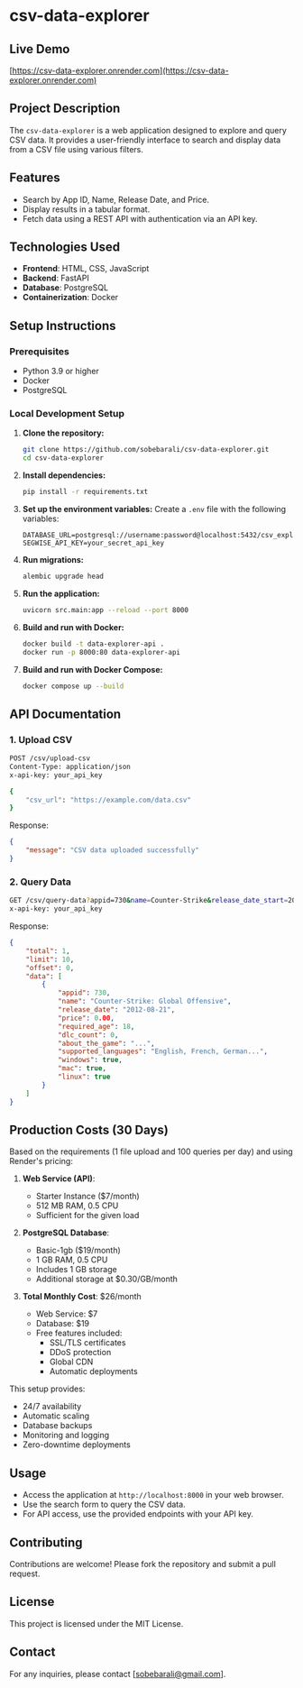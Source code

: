 # csv-data-explorer

## Live Demo
[https://csv-data-explorer.onrender.com](https://csv-data-explorer.onrender.com)

## Project Description
The `csv-data-explorer` is a web application designed to explore and query CSV data. It provides a user-friendly interface to search and display data from a CSV file using various filters.

## Features
- Search by App ID, Name, Release Date, and Price.
- Display results in a tabular format.
- Fetch data using a REST API with authentication via an API key.

## Technologies Used
- **Frontend**: HTML, CSS, JavaScript
- **Backend**: FastAPI
- **Database**: PostgreSQL
- **Containerization**: Docker

## Setup Instructions

### Prerequisites
- Python 3.9 or higher
- Docker
- PostgreSQL

### Local Development Setup

1. **Clone the repository:**
   ```bash
   git clone https://github.com/sobebarali/csv-data-explorer.git
   cd csv-data-explorer
   ```

2. **Install dependencies:**
   ```bash
   pip install -r requirements.txt
   ```

3. **Set up the environment variables:**
   Create a `.env` file with the following variables:
   ```
   DATABASE_URL=postgresql://username:password@localhost:5432/csv_explorer
   SEGWISE_API_KEY=your_secret_api_key
   ```

4. **Run migrations:**
   ```bash
   alembic upgrade head
   ```

5. **Run the application:**
   ```bash
   uvicorn src.main:app --reload --port 8000
   ```

6. **Build and run with Docker:**
   ```bash
   docker build -t data-explorer-api .
   docker run -p 8000:80 data-explorer-api
   ```

7. **Build and run with Docker Compose:**
   ```bash
   docker compose up --build
   ```

## API Documentation

### 1. Upload CSV
```bash
POST /csv/upload-csv
Content-Type: application/json
x-api-key: your_api_key

{
    "csv_url": "https://example.com/data.csv"
}
```

Response:
```json
{
    "message": "CSV data uploaded successfully"
}
```

### 2. Query Data
```bash
GET /csv/query-data?appid=730&name=Counter-Strike&release_date_start=2012-01-01&release_date_end=2023-12-31
x-api-key: your_api_key
```

Response:
```json
{
    "total": 1,
    "limit": 10,
    "offset": 0,
    "data": [
        {
            "appid": 730,
            "name": "Counter-Strike: Global Offensive",
            "release_date": "2012-08-21",
            "price": 0.00,
            "required_age": 18,
            "dlc_count": 0,
            "about_the_game": "...",
            "supported_languages": "English, French, German...",
            "windows": true,
            "mac": true,
            "linux": true
        }
    ]
}
```

## Production Costs (30 Days)

Based on the requirements (1 file upload and 100 queries per day) and using Render's pricing:

1. **Web Service (API)**:
   - Starter Instance ($7/month)
   - 512 MB RAM, 0.5 CPU
   - Sufficient for the given load

2. **PostgreSQL Database**:
   - Basic-1gb ($19/month)
   - 1 GB RAM, 0.5 CPU
   - Includes 1 GB storage
   - Additional storage at $0.30/GB/month

3. **Total Monthly Cost**: $26/month
   - Web Service: $7
   - Database: $19
   - Free features included:
     - SSL/TLS certificates
     - DDoS protection
     - Global CDN
     - Automatic deployments

This setup provides:
- 24/7 availability
- Automatic scaling
- Database backups
- Monitoring and logging
- Zero-downtime deployments

## Usage
- Access the application at `http://localhost:8000` in your web browser.
- Use the search form to query the CSV data.
- For API access, use the provided endpoints with your API key.

## Contributing
Contributions are welcome! Please fork the repository and submit a pull request.

## License
This project is licensed under the MIT License.

## Contact
For any inquiries, please contact [sobebarali@gmail.com].
